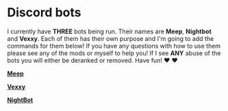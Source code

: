 # Discord bots

I currently have **THREE** bots being run.  Their names are **Meep**, **Nightbot** and **Vexxy**.  Each of them has their own purpose and I'm going to add the commands for them below!  If you have any questions with how to use them please see any of the mods or myself to help you!  If I see **ANY** abuse of the bots you will either be deranked or removed.  Have fun! ♥ ♥

[**Meep**](meep.md)

[**Vexxy**](vexxy.md)

[**NightBot**](nightbot.md)

